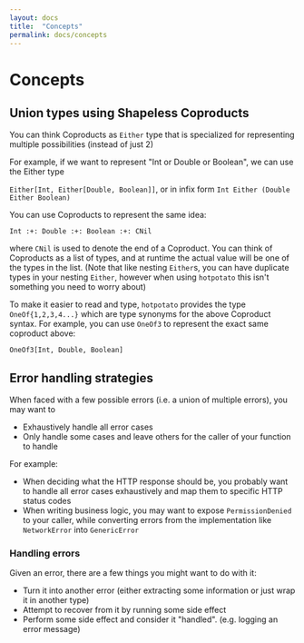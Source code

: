 ```yaml
---
layout: docs
title:  "Concepts"
permalink: docs/concepts
---
```


# Concepts

## Union types using Shapeless Coproducts

You can think Coproducts as `Either` type that is specialized for representing multiple possibilities (instead of just 2)

For example, if we want to represent "Int or Double or Boolean", we can use the Either type

`Either[Int, Either[Double, Boolean]]`, or in infix form `Int Either (Double Either Boolean)`

You can use Coproducts to represent the same idea:

`Int :+: Double :+: Boolean :+: CNil`

where `CNil` is used to denote the end of a Coproduct. You can think of Coproducts as a list of types, and at runtime
the actual value will be one of the types in the list. (Note that like nesting `Either`s, you can have duplicate types
in your nesting `Either`, however when using `hotpotato` this isn't something you need to worry about)

To make it easier to read and type, `hotpotato` provides the type `OneOf{1,2,3,4...}` which are type synonyms for
the above Coproduct syntax. For example, you can use `OneOf3` to represent the exact same coproduct above:

`OneOf3[Int, Double, Boolean]`

## Error handling strategies

When faced with a few possible errors (i.e. a union of multiple errors),
you may want to

* Exhaustively handle all error cases
* Only handle some cases and leave others for the caller of your function to handle

For example:

* When deciding what the HTTP response should be, you probably want to handle 
  all error cases exhaustively and map them to specific HTTP status codes
* When writing business logic, you may want to expose `PermissionDenied` to your caller,
  while converting errors from the implementation like `NetworkError` into `GenericError`
  
### Handling errors

Given an error, there are a few things you might want to do with it:

* Turn it into another error (either extracting some information or just wrap it in another type)
* Attempt to recover from it by running some side effect
* Perform some side effect and consider it "handled". (e.g. logging an error message)


